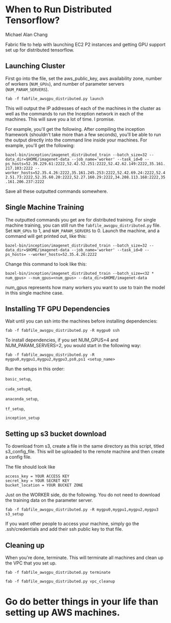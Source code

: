 # When to Run Distributed Tensorflow?
Michael Alan Chang

Fabric file to help with launching EC2 P2 instances and getting GPU support set up for distributed tensorflow. 

## Launching Cluster

First go into the file, set the aws_public_key, aws availability zone, number of workers (`NUM_GPUs`), and number of parameter servers (`NUM_PARAM_SERVERS`).

`fab -f fabfile_awsgpu_distributed.py launch`

This will output the IP addresses of each of the machines in the cluster as well as the commands to run the Inception network in each of the machines. This will save you a lot of time. I promise.

For example, you'll get the following. After compiling the inception framework (shouldn't take more than a few seconds), you'll be able to run the output directly into the command line inside your machines. For example, you'll get the following:

`bazel-bin/inception/imagenet_distributed_train --batch_size=32 --data_dir=$HOME/imagenet-data --job_name='worker' --task_id=0 --ps_hosts=52.39.229.61:2222,52.42.52.251:2222,52.42.62.149:2222,35.161.217.103:2222 --worker_hosts=52.35.4.26:2222,35.161.245.253:2222,52.42.69.24:2222,52.42.51.73:2222,52.35.60.20:2222,52.27.160.29:2222,34.208.113.168:2222,35.161.206.237:2222`

Save all these outputted commands somewhere.

## Single Machine Training

The outputted commands you get are for distributed training. For single machine training, you can still run the `fabfile_awsgpu_distributed.py` file. Set `NUM_GPUs` to 1, and `NUM_PARAM_SERVERS` to 0. Launch the machine, and a command will get printed out, like this:

`bazel-bin/inception/imagenet_distributed_train --batch_size=32 --data_dir=$HOME/imagenet-data --job_name='worker' --task_id=0 --ps_hosts= --worker_hosts=52.35.4.26:2222`

Change this command to look like this:

`bazel-bin/inception/imagenet_distributed_train --batch_size=<32 * num_gpus> --num_gpus=<num_gpus> --data_dir=$HOME/imagenet-data`

num_gpus represents how many workers you want to use to train the model in this single machine case.

## Installing TF GPU Dependencies
Wait until you can ssh into the machines before installing dependencies:

`fab -f fabfile_awsgpu_distributed.py -R mygpu0 ssh`

To install dependencies, if you set NUM_GPUS=4 and NUM_PARAM_SERVERS=2, you would start in the following way:

`fab -f fabfile_awsgpu_distributed.py -R mygpu0,mygpu1,mygpu2,mygpu3,ps0,ps1 <setup_name>` 

Run the setups in this order:

`basic_setup`,

`cuda_setup8`,

`anaconda_setup`,

`tf_setup`,

`inception_setup`

## Setting up s3 bucket download

To download from s3, create a file in the same directory as this script, titled s3_config_file. This will be uploaded to the remote machine and then create a config file.

The file should look like
```
access_key = YOUR ACCESS KEY
secret_key = YOUR SECRET KEY
bucket_location = YOUR BUCKET ZONE
```

Just on the WORKER side, do the following. You do not need to download the training data on the parameter server.

`fab -f fabfile_awsgpu_distributed.py -R mygpu0,mygpu1,mygpu2,mygpu3 s3_setup`

If you want other people to access your machine, simply go the .ssh/credentials and add their ssh public key to that file.

## Cleaning up

When you're done, terminate. This will terminate all machines and clean up the VPC that you set up.

`fab -f fabfile_awsgpu_distributed.py terminate`

`fab -f fabfile_awsgpu_distributed.py vpc_cleanup`

# Go do better things in your life than setting up AWS machines.
